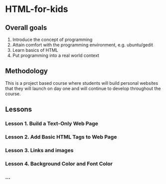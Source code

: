 # HTML-for-kids

## Overall goals
1. Introduce the concept of programming
2. Attain comfort with the programming environment, e.g. ubuntu/gedit
3. Learn basics of HTML
4. Put programming into a real world context

## Methodology
This is a project based course where students will build personal websites that they will launch on day one and will continue to develop throughout the course.

## Lessons

### Lesson 1. Build a Text-Only Web Page
### Lesson 2. Add Basic HTML Tags to Web Page
### Lesson 3. Links and images
### Lesson 4. Background Color and Font Color
### ...